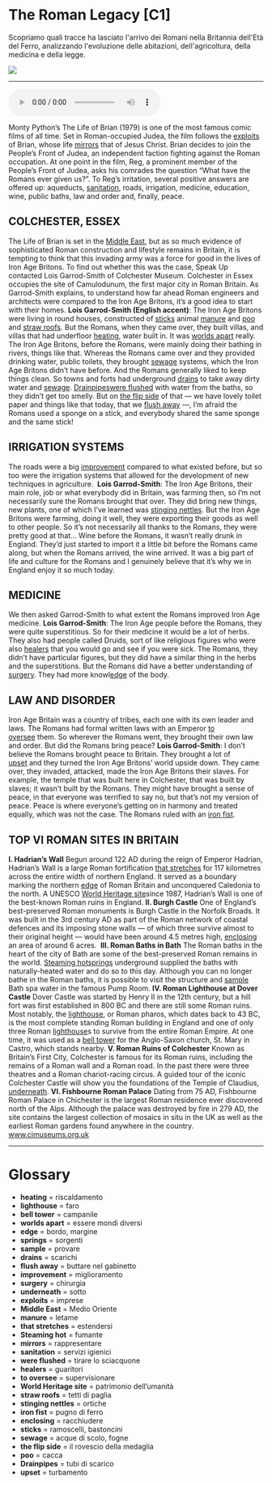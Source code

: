 # The Roman Legacy   [C1]

Scopriamo quali tracce ha lasciato l'arrivo dei Romani nella Britannia dell'Età del Ferro, analizzando l'evoluzione delle abitazioni, dell'agricoltura, della medicina e della legge.

![](The%20Roman%20Legacy.jpg)

--------------

<div>
<audio controls autoplay>
    <source src="https:/raw.githubusercontent.com/dartie/speakup/main/2024-03/The%20Roman%20Legacy.mp3" type="audio/mpeg">
</audio>
</div>


Monty Python’s The Life of Brian (1979) is one of the most famous comic films of all time. Set in Roman-occupied Judea, the film follows the [exploits](## "imprese") of Brian, whose life [mirrors](## "rappresentare") that of Jesus Christ. Brian decides to join the People’s Front of Judea, an independent faction fighting against the Roman occupation. At one point in the film, Reg, a prominent member of the People’s Front of Judea, asks his comrades the question “What have the Romans ever given us?”. To Reg’s irritation, several positive answers are offered up: aqueducts, [sanitation](## "servizi igienici"), roads, irrigation, medicine, education, wine, public baths, law and order and, finally, peace.

## COLCHESTER, ESSEX
The Life of Brian is set in the [Middle East](## "Medio Oriente"), but as so much evidence of sophisticated Roman construction and lifestyle remains in Britain, it is tempting to think that this invading army was a force for good in the lives of Iron Age Britons. To find out whether this was the case, Speak Up contacted Lois Garrod-Smith of Colchester Museum. Colchester in Essex occupies the site of Camulodunum, the first major city in Roman Britain. As Garrod-Smith explains, to understand how far ahead Roman engineers and architects were compared to the Iron Age Britons, it’s a good idea to start with their homes.
**Lois Garrod-Smith (English accent)**: The Iron Age Britons were living in round houses, constructed of [sticks](## "ramoscelli, bastoncini") animal [manure](## "letame") and [poo](## "cacca") and [straw roofs](## "tetti di paglia"). But the Romans, when they came over, they built villas, and villas that had underfloor [heating](## "riscaldamento"), water built in. It was [worlds apart](## "essere mondi diversi") really. The Iron Age Britons, before the Romans, were mainly doing their bathing in rivers, things like that. Whereas the Romans came over and they provided drinking water, public toilets, they brought [sewage](## "acque di scolo, fogne") systems, which the Iron Age Britons didn’t have before. And the Romans generally liked to keep things clean. So towns and forts had underground [drains](## "scarichi") to take away dirty water and [sewage](## "acque di scolo, fogne"). [Drainpipes](## "tubi di scarico")[were flushed](## "tirare lo sciacquone") with water from the baths, so they didn’t get too smelly. But on [the flip side](## "il rovescio della medaglia") of that — we have lovely toilet paper and things like that today, that we [flush away](## "buttare nel gabinetto") —, I’m afraid the Romans used a sponge on a stick, and everybody shared the same sponge and the same stick! 

## IRRIGATION SYSTEMS
The roads were a big [improvement](## "miglioramento") compared to what existed before, but so too were the irrigation systems that allowed for the development of new techniques in agriculture. 
**Lois Garrod-Smith**: The Iron Age Britons, their main role, job or what everybody did in Britain, was farming then, so I’m not necessarily sure the Romans brought that over. They did bring new things, new plants, one of which I’ve learned was [stinging nettles](## "ortiche"). But the Iron Age Britons were farming, doing it well, they were exporting their goods as well to other people. So it’s not necessarily all thanks to the Romans, they were pretty good at that… Wine before the Romans, it wasn’t really drunk in England. They’d just started to import it a little bit before the Romans came along, but when the Romans arrived, the wine arrived. It was a big part of life and culture for the Romans and I genuinely believe that it’s why we in England enjoy it so much today.

## MEDICINE
We then asked Garrod-Smith to what extent the Romans improved Iron Age medicine.
**Lois Garrod-Smith**: The Iron Age people before the Romans, they were quite superstitious. So for their medicine it would be a lot of herbs. They also had people called Druids, sort of like religious figures who were also [healers](## "guaritori") that you would go and see if you were sick. The Romans, they didn’t have particular figures, but they did have a similar thing in the herbs and the superstitions. But the Romans did have a better understanding of [surgery](## "chirurgia"). They had more knowl[edge](## "bordo, margine") of the body.

## LAW AND DISORDER
Iron Age Britain was a country of tribes, each one with its own leader and laws. The Romans had formal written laws with an Emperor [to oversee](## "supervisionare") them. So wherever the Romans went, they brought their own law and order. But did the Romans bring peace?
**Lois Garrod-Smith**: I don’t believe the Romans brought peace to Britain. They brought a lot of [upset](## "turbamento") and they turned the Iron Age Britons’ world upside down. They came over, they invaded, attacked, made the Iron Age Britons their slaves. For example, the temple that was built here in Colchester, that was built by slaves; it wasn’t built by the Romans. They might have brought a sense of peace, in that everyone was terrified to say no, but that’s not my version of peace. Peace is where everyone’s getting on in harmony and treated equally, which was not the case. The Romans ruled with an [iron fist](## "pugno di ferro").  
 

## TOP VI ROMAN SITES IN BRITAIN
**I. Hadrian’s Wall**
Begun around 122 AD during the reign of Emperor Hadrian, Hadrian’s Wall is a large Roman fortification [that stretches](## "estendersi") for 117 kilometres across the entire width of northern England. It served as a boundary marking the northern [edge](## "bordo, margine") of Roman Britain and unconquered Caledonia to the north. A UNESCO [World Heritage site](## "patrimonio dell’umanità")since 1987, Hadrian’s Wall is one of the best-known Roman ruins in England.
**II. Burgh Castle**
One of England’s best-preserved Roman monuments is Burgh Castle in the Norfolk Broads. It was built in the 3rd century AD as part of the Roman network of coastal defences and its imposing stone walls — of which three survive almost to their original height — would have been around 4.5 metres high, [enclosing](## "racchiudere") an area of around 6 acres. 
**III. Roman Baths in Bath**
The Roman baths in the heart of the city of Bath are some of the best-preserved Roman remains in the world. [Steaming hot](## "fumante")[springs](## "sorgenti") underground supplied the baths with naturally-heated water and do so to this day. Although you can no longer bathe in the Roman baths, it is possible to visit the structure and [sample](## "provare") Bath spa water in the famous Pump Room.
**IV. Roman Lighthouse at Dover Castle**
Dover Castle was started by Henry II in the 12th century, but a hill fort was first established in 800 BC and there are still some Roman ruins. Most notably, the [lighthouse](## "faro"), or Roman pharos, which dates back to 43 BC, is the most complete standing Roman building in England and one of only three Roman [lighthouse](## "faro")s to survive from the entire Roman Empire. At one time, it was used as a [bell tower](## "campanile") for the Anglo-Saxon church, St. Mary in Castro, which stands nearby.
**V. Roman Ruins of Colchester**
Known as Britain’s First City, Colchester is famous for its Roman ruins, including the remains of a Roman wall and a Roman road. In the past there were three theatres and a Roman chariot-racing circus. A guided tour of the iconic Colchester Castle will show you the foundations of the Temple of Claudius, [underneath](## "sotto").
**VI. Fishbourne Roman Palace**
Dating from 75 AD, Fishbourne Roman Palace in Chichester is the largest Roman residence ever discovered north of the Alps. Although the palace was destroyed by fire in 279 AD, the site contains the largest collection of mosaics in situ in the UK as well as the earliest Roman gardens found anywhere in the country.
www.cimuseums.org.uk

--------------

<div style = "display:block; clear:both; page-break-after:always;"></div>

# Glossary
* **heating** = riscaldamento
* **lighthouse** = faro
* **bell tower** = campanile
* **worlds apart** = essere mondi diversi
* **edge** = bordo, margine
* **springs** = sorgenti
* **sample** = provare
* **drains** = scarichi
* **flush away** = buttare nel gabinetto
* **improvement** = miglioramento
* **surgery** = chirurgia
* **underneath** = sotto
* **exploits** = imprese
* **Middle East** = Medio Oriente
* **manure** = letame
* **that stretches** = estendersi
* **Steaming hot** = fumante
* **mirrors** = rappresentare
* **sanitation** = servizi igienici
* **were flushed** = tirare lo sciacquone
* **healers** = guaritori
* **to oversee** = supervisionare
* **World Heritage site** = patrimonio dell’umanità
* **straw roofs** = tetti di paglia
* **stinging nettles** = ortiche
* **iron fist** = pugno di ferro
* **enclosing** = racchiudere
* **sticks** = ramoscelli, bastoncini
* **sewage** = acque di scolo, fogne
* **the flip side** = il rovescio della medaglia
* **poo** = cacca
* **Drainpipes** = tubi di scarico
* **upset** = turbamento
